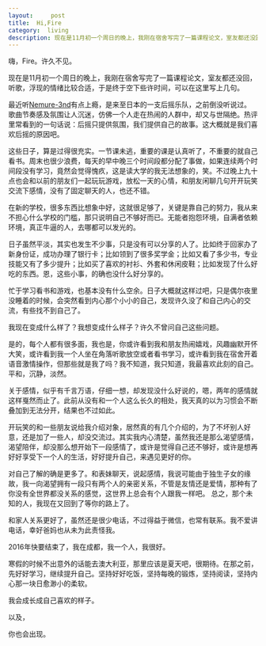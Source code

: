 ```yaml
---
layout:     post
title:  Hi,Fire
category:  living
description: 现在是11月初一个周日的晚上，我刚在宿舍写完了一篇课程论文，室友都还没回，听歌，浮现的情绪比较合适，于是终于空下些许时间，可以在这里写上点什么。
---
```


嗨，Fire。许久不见。

现在是11月初一个周日的晚上，我刚在宿舍写完了一篇课程论文，室友都还没回，听歌，浮现的情绪比较合适，于是终于空下些许时间，可以在这里写上几句。

最近听[Nemure-3nd](http://music.163.com/#/song?id=873013)有点上瘾，是来至日本的一支后摇乐队，之前倒没听说过。歌曲节奏感及氛围让人沉迷，仿佛一个人走在热闹的人群中，却又与世隔绝。热评里常看到的一句话说：后摇只提供氛围，我们提供自己的故事。这大概就是我们喜欢后摇的原因吧。

这些日子，算是过得很充实。一节课未逃，重要的课是认真听了，不重要的就自己看书。周末也很少浪费，每天的早中晚三个时间段都分配了事做，如果连续两个时间段没有学习，竟然会觉得愧疚，这是读大学的我无法想象的，笑。不过晚上九十点也会和以前的朋友们一起玩玩游戏，放松一天的心情，和朋友闲聊几句开开玩笑交流下感情，没有了固定聊天的人，也还不错。

在新的学校，很多东西比想象中好，这就很足够了，关键是靠自己的努力，我从来不担心什么学校的门槛，那只说明自己不够好而已。无能者抱怨环境，自满者依赖环境，真正牛逼的人，去哪都可以发光的。

日子虽然平淡，其实也发生不少事，只是没有可以分享的人了。比如终于回家办了新身份证，成功办理了银行卡；比如领到了很多奖学金；比如又看了多少书，专业技能又有了多少提升；比如买了喜欢的衬衫、外套和休闲皮鞋；比如发现了什么好吃的东西。恩，这些小事，的确也没什么好分享的。

忙于学习看书和游戏，也基本没有什么空余。日子大概就这样过吧，只是偶尔夜里没睡着的时候，会突然看到内心那个小小的自己，发现许久没了和自己内心的交流，有些找不到自己了。

我现在变成什么样了？我想变成什么样子？许久不曾问自己这些问题。

是的，每个人都有很多面，我也是，你或许看到我和朋友热闹嬉戏，风趣幽默开怀大笑，或许看到我一个人坐在角落听歌放空或者看书学习，或许看到我在宿舍开着语音激情操作，但那些就是我了吗？我不知道，我只知道，我最喜欢此刻的自己。平和，沉静，淡然。

关于感情，似乎有千言万语，仔细一想，却发现没什么好说的，嗯，两年的感情就这样戛然而止了。此前从没有和一个人这么长久的相处，我天真的以为习惯会不断叠加到无法分开，结果也不过如此。

开玩笑的和一些朋友说给我介绍对象，居然真的有几个介绍的，为了不坏别人好意，还是加了一些人，却没交流过。其实我内心清楚，虽然我还是那么渴望感情，渴望陪伴，却没那么想开始下一段感情了，或许是觉得自己还不够好，或许是想再好好享受下一个人的生活，好好提升自己，来遇见更好的你。

对自己了解的确是更多了。和表妹聊天，说起感情，我说可能由于独生子女的缘故，我一向渴望拥有一段只有两个人的亲密关系，不管是友情还是爱情，那种有了你没有全世界都没关系的感觉，这世界上总会有个人跟我一样吧。
总之，那个未知的人，我现在又回到了等你的路上了。

和家人关系更好了，虽然还是很少电话，不过得益于微信，也常有联系。我不爱讲电话，幸好爸妈也从未为此责怪我。

2016年快要结束了，我在成都，我一个人，我很好。

寒假的时候不出意外的话能去澳大利亚，那里应该是夏天吧，很期待。在那之前，先好好学习，继续提升自己。坚持好好吃饭，坚持每晚的锻炼，坚持阅读，坚持内心那一块日愈渺小的柔软。

我会成长成自己喜欢的样子。

以及，

你也会出现。







